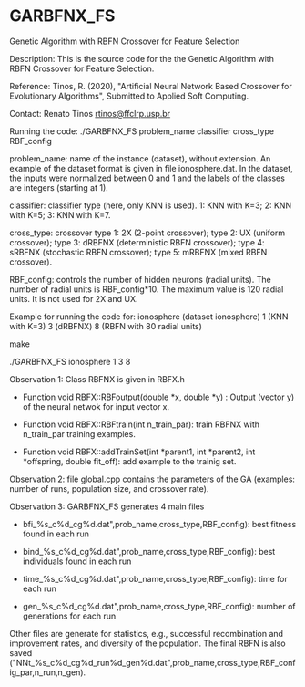 # GARBFNX_FS
Genetic Algorithm with RBFN Crossover for Feature Selection

Description: This is the source code for the the Genetic Algorithm with RBFN Crossover for Feature Selection. 

Reference:  Tinos, R. (2020), "Artificial Neural Network Based Crossover for Evolutionary Algorithms", Submitted to Applied Soft Computing.

Contact: Renato Tinos <rtinos@ffclrp.usp.br>


Running the code: ./GARBFNX_FS problem_name classifier cross_type RBF_config

problem_name: name of the instance (dataset), without extension. An example of the dataset format is given in file ionosphere.dat. In the dataset, the inputs were normalized between 0 and 1 and the labels of the classes are integers (starting at 1).

classifier: classifier type (here, only KNN is used). 1: KNN with K=3; 2: KNN with K=5; 3: KNN with K=7.

cross_type: crossover type 1: 2X (2-point crossover); type 2: UX (uniform crossover); type 3: dRBFNX (deterministic RBFN crossover); type 4: sRBFNX (stochastic RBFN crossover); type 5: mRBFNX (mixed RBFN crossover).

RBF_config: controls the number of hidden neurons (radial units). The number of radial units is RBF_config*10. The maximum value is 120 radial units. It is not used for 2X and UX.


Example for running the code for: ionosphere (dataset ionosphere) 1 (KNN with K=3) 3 (dRBFNX) 8 (RBFN with 80 radial units) 

make

./GARBFNX_FS ionosphere 1 3 8


Observation 1: Class RBFNX is given in RBFX.h 

- Function void RBFX::RBFoutput(double *x, double *y) : Output (vector y) of the neural netwok for input vector x.
	
- Function void RBFX::RBFtrain(int n_train_par): train RBFNX with n_train_par training examples.

- Function void RBFX::addTrainSet(int *parent1, int *parent2, int *offspring, double fit_off): add example to the trainig set.
		
Observation 2: file global.cpp contains the parameters of the GA (examples: number of runs, population size, and crossover rate).

Observation 3: GARBFNX_FS generates 4 main files
 
- bfi_%s_c%d_cg%d.dat",prob_name,cross_type,RBF_config): best fitness found in each run
	
- bind_%s_c%d_cg%d.dat",prob_name,cross_type,RBF_config): best individuals found in each run

- time_%s_c%d_cg%d.dat",prob_name,cross_type,RBF_config): time for each run

- gen_%s_c%d_cg%d.dat",prob_name,cross_type,RBF_config): number of generations for each run

Other files are generate for statistics, e.g., successful recombination and improvement rates, and diversity of the population. 
The final RBFN is also saved ("NNt_%s_c%d_cg%d_run%d_gen%d.dat",prob_name,cross_type,RBF_config_par,n_run,n_gen).
